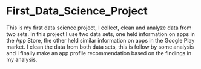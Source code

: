 # First_Data_Science_Project
This is my first data science project, I collect, clean and analyze data from two sets.
In this project I use two data sets, one held information on apps in the App Store, the other held similar information on apps in the Google Play market.
I clean the data from both data sets, this is follow by some analysis and I finally make an app profile recommendation based on the findings in my analysis.
